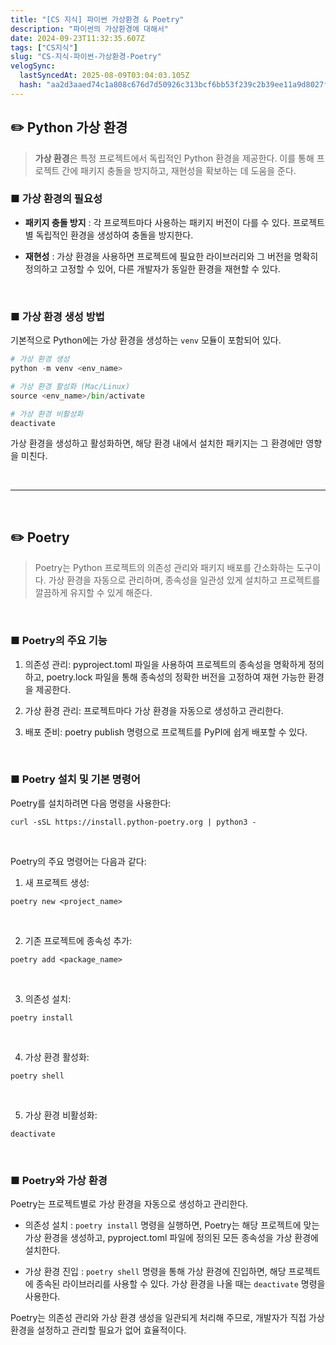 ```yaml
---
title: "[CS 지식] 파이썬 가상환경 & Poetry"
description: "파이썬의 가상환경에 대해서"
date: 2024-09-23T11:32:35.607Z
tags: ["CS지식"]
slug: "CS-지식-파이썬-가상환경-Poetry"
velogSync:
  lastSyncedAt: 2025-08-09T03:04:03.105Z
  hash: "aa2d3aaed74c1a808c676d7d50926c313bcf6bb53f239c2b39ee11a9d8027ff3"
---
```


## ✏️ Python 가상 환경

>**가상 환경**은 특정 프로젝트에서 독립적인 Python 환경을 제공한다. 
이를 통해 프로젝트 간에 패키지 충돌을 방지하고, 재현성을 확보하는 데 도움을 준다.

### ■ 가상 환경의 필요성
- **패키지 충돌 방지**
: 각 프로젝트마다 사용하는 패키지 버전이 다를 수 있다. 프로젝트별 독립적인 환경을 생성하여 충돌을 방지한다.

- **재현성**
: 가상 환경을 사용하면 프로젝트에 필요한 라이브러리와 그 버전을 명확히 정의하고 고정할 수 있어, 다른 개발자가 동일한 환경을 재현할 수 있다.

<br>

### ■ 가상 환경 생성 방법
기본적으로 Python에는 가상 환경을 생성하는 `venv` 모듈이 포함되어 있다.

```python
# 가상 환경 생성
python -m venv <env_name>

# 가상 환경 활성화 (Mac/Linux)
source <env_name>/bin/activate

# 가상 환경 비활성화
deactivate
```

가상 환경을 생성하고 활성화하면, 해당 환경 내에서 설치한 패키지는 그 환경에만 영향을 미친다.

<br>


---


<br>

## ✏️ Poetry
>Poetry는 Python 프로젝트의 의존성 관리와 패키지 배포를 간소화하는 도구이다. 
가상 환경을 자동으로 관리하며, 종속성을 일관성 있게 설치하고 프로젝트를 깔끔하게 유지할 수 있게 해준다.

<br>

### ■ Poetry의 주요 기능
1. 의존성 관리: pyproject.toml 파일을 사용하여 프로젝트의 종속성을 명확하게 정의하고, poetry.lock 파일을 통해 종속성의 정확한 버전을 고정하여 재현 가능한 환경을 제공한다.

2. 가상 환경 관리: 프로젝트마다 가상 환경을 자동으로 생성하고 관리한다.

3. 배포 준비: poetry publish 명령으로 프로젝트를 PyPI에 쉽게 배포할 수 있다.


<br>

### ■ Poetry 설치 및 기본 명령어
Poetry를 설치하려면 다음 명령을 사용한다:

```
curl -sSL https://install.python-poetry.org | python3 -
```

<br>

Poetry의 주요 명령어는 다음과 같다:

1. 새 프로젝트 생성:
```
poetry new <project_name>
```

<br>

2. 기존 프로젝트에 종속성 추가:
```
poetry add <package_name>
```

<br>

3. 의존성 설치:
```
poetry install
```

<br>

4. 가상 환경 활성화:
```
poetry shell
```

<br>

5. 가상 환경 비활성화:

```
deactivate
```


<br>


### ■ Poetry와 가상 환경
Poetry는 프로젝트별로 가상 환경을 자동으로 생성하고 관리한다.  

- 의존성 설치
: ```poetry install``` 명령을 실행하면, Poetry는 해당 프로젝트에 맞는 가상 환경을 생성하고, pyproject.toml 파일에 정의된 모든 종속성을 가상 환경에 설치한다.

- 가상 환경 진입
: ```poetry shell``` 명령을 통해 가상 환경에 진입하면, 해당 프로젝트에 종속된 라이브러리를 사용할 수 있다. 가상 환경을 나올 때는 ```deactivate``` 명령을 사용한다.

Poetry는 의존성 관리와 가상 환경 생성을 일관되게 처리해 주므로, 개발자가 직접 가상 환경을 설정하고 관리할 필요가 없어 효율적이다.